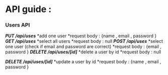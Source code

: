 # API guide :

### Users API
***PUT     /api/uses***
*add one user
*request body : {name , email , password } 
***GET     /api/uses***
*select all users
*request body : null
***POST    /api/uses***
*select one user (check if email and password are correct)
*request body : {email , password } 
***DELETE  /api/uses/[id]***
*delete a user by id
*request body : null

***DELETE  /api/uses/[id]***
*update a user by id
*request body : {name , email , password }


